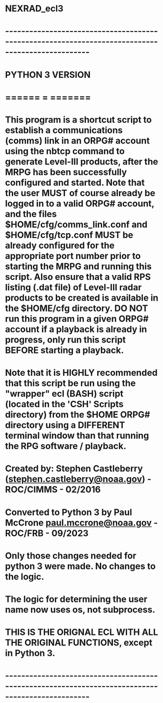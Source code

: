 # NEXRAD_ecl3
# -------------------------------------------------------------------------------------------------
# PYTHON 3 VERSION
# ====== = =======
# This program is a shortcut script to establish a communications (comms) link in an ORPG# account using the nbtcp command to generate Level-III products, after the MRPG has been successfully configured and started. Note that the user MUST of course already be logged in to a valid ORPG# account, and the files $HOME/cfg/comms_link.conf and $HOME/cfg/tcp.conf MUST be already configured for the appropriate port number prior to starting the MRPG and running this script. Also ensure that a valid RPS listing (.dat file) of Level-III radar products to be created is available in the $HOME/cfg directory. DO NOT run this program in a given ORPG# account if a playback is already in progress, only run this script BEFORE starting a playback.
#
# Note that it is HIGHLY recommended that this script be run using the "wrapper" ecl (BASH) script (located in the 'CSH' Scripts directory) from the $HOME ORPG# directory using a DIFFERENT terminal window than that running the RPG software / playback.
#
# Created by: Stephen Castleberry (stephen.castleberry@noaa.gov) - ROC/CIMMS - 02/2016
# 
# Converted to Python 3 by Paul McCrone paul.mccrone@noaa.gov - ROC/FRB - 09/2023 
#                          Only those changes needed for python 3 were made. No changes to the logic.
#                          The logic for determining the user name now uses os, not subprocess.
#                          THIS IS THE ORIGNAL ECL WITH ALL THE ORIGINAL FUNCTIONS, except in Python 3.
# -------------------------------------------------------------------------------------------------
